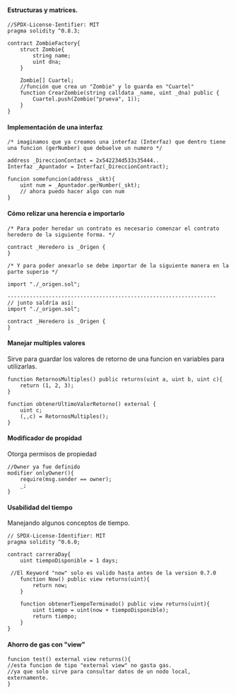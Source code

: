 #### Estructuras y  matrices.
``` Solidity
//SPDX-License-Ientifier: MIT
pragma solidity ^0.8.3;

contract ZombieFactory{
    struct Zombie{
        string name;
        uint dna;
    }

    Zombie[] Cuartel;
	//función que crea un "Zombie" y lo guarda en "Cuartel"
    function CrearZombie(string calldata _name, uint _dna) public {
        Cuartel.push(Zombie("prueva", 1));
    }
}

```
#### Implementación de una interfaz
``` Solidity
/* imaginamos que ya creamos una interfaz (Interfaz) que dentro tiene
una funcion (gerNumber) que debuelve un numero */

address _DireccionContact = 2x542234d533s35444..
Interfaz _Apuntador = Interfaz(_DireccionContract);

funcion somefuncion(address _skt){
	uint num = _Apuntador.gerNumber(_skt);
	// ahora puedo hacer algo con num
}

```

#### Cómo relizar una herencia e importarlo
``` Solidity
/* Para poder heredar un contrato es necesario comenzar el contrato
heredero de la siguiente forma. */

contract _Heredero is _Origen {
}

/* Y para poder anexarlo se debe importar de la siguiente manera en la
parte superio */

import "./_origen.sol";

------------------------------------------------------------------
// junto saldría así:
import "./_origen.sol";

contract _Heredero is _Origen {
}
```

#### Manejar multiples valores
Sirve para guardar los valores de retorno de una funcion en variables para utilizarlas.
``` Solidity
function RetornosMultiples() public returns(uint a, uint b, uint c){
	return (1, 2, 3);
}

function obtenerUltimoValorRetorno() external {
	uint c;
	(,,c) = RetornosMultiples();
}
```

#### Modificador de propidad
Otorga permisos de propiedad
``` Solidity
//Owner ya fue definido
modifier onlyOwner(){
	require(msg.sender == owner);
	_;
}
```

#### Usabilidad del tiempo
Manejando algunos conceptos de tiempo.

``` Solidity 
// SPDX-License-Identifier: MIT
pragma solidity ^0.6.0;

contract carreraDay{
	uint tiempoDisponible = 1 days;
 
 //El Keyword "now" solo es valido hasta antes de la version 0.7.0
 	function Now() public view returns(uint){
 		return now;
 	}
 
 	function obtenerTiempoTerminado() public view returns(uint){
 		uint tiempo = uint(now + tiempoDisponible);
 		return tiempo;
 	}
}
```


#### Ahorro de gas con "view"
``` Solidity 
funcion test() external view returns(){
//esta funcion de tipo "external view" no gasta gas.
//ya que solo sirve para consultar datos de un nodo local, externamente.
}

```


